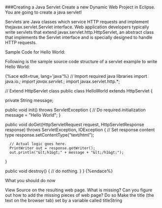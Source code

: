 ###Creating a Java Servlet
Create a new Dynamic Web Project in Eclipse. You are going to create a java servlet!

Servlets are Java classes which service HTTP requests and implement thejavax.servlet.Servlet interface. Web application developers typically write servlets that extend javax.servlet.http.HttpServlet, an abstract class that implements the Servlet interface and is specially designed to handle HTTP requests.

Sample Code for Hello World:

Following is the sample source code structure of a servlet example to write Hello World:

{%ace edit=true, lang='java'%}
// Import required java libraries
import java.io.*;
import javax.servlet.*;
import javax.servlet.http.*;

// Extend HttpServlet class
public class HelloWorld extends HttpServlet {
 
  private String message;

  public void init() throws ServletException
  {
      // Do required initialization
      message = "Hello World";
  }

  public void doGet(HttpServletRequest request,
                    HttpServletResponse response)
            throws ServletException, IOException
  {
      // Set response content type
      response.setContentType("text/html");

      // Actual logic goes here.
      PrintWriter out = response.getWriter();
      out.println("&lt;h1&gt;" + message + "&lt;/h1&gt;"); 
   } 

   public void destroy() 
   { 
     // do nothing. 
   } 
}
{%endace%}

What you should do now

View Source on the resulting web page. What is missing? Can you figure out how to add the missing pieces of web page? Do so
Make the title (the text on the browser tab) set by a variable called titleString